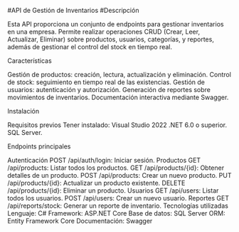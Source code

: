 #API de Gestión de Inventarios
#Descripción

Esta API proporciona un conjunto de endpoints para gestionar inventarios en una empresa. Permite realizar operaciones CRUD (Crear, Leer, Actualizar, Eliminar) sobre productos, usuarios, categorías, y reportes, además de gestionar el control del stock en tiempo real.

Características

Gestión de productos: creación, lectura, actualización y eliminación.
Control de stock: seguimiento en tiempo real de las existencias.
Gestión de usuarios: autenticación y autorización.
Generación de reportes sobre movimientos de inventarios.
Documentación interactiva mediante Swagger.

Instalación

Requisitos previos
Tener instalado:
Visual Studio 2022
.NET 6.0 o superior.
SQL Server.

Endpoints principales

Autenticación
POST /api/auth/login: Iniciar sesión.
Productos
GET /api/products: Listar todos los productos.
GET /api/products/{id}: Obtener detalles de un producto.
POST /api/products: Crear un nuevo producto.
PUT /api/products/{id}: Actualizar un producto existente.
DELETE /api/products/{id}: Eliminar un producto.
Usuarios
GET /api/users: Listar todos los usuarios.
POST /api/users: Crear un nuevo usuario.
Reportes
GET /api/reports/stock: Generar un reporte de inventario.
Tecnologías utilizadas
Lenguaje: C#
Framework: ASP.NET Core
Base de datos: SQL Server
ORM: Entity Framework Core
Documentación: Swagger
